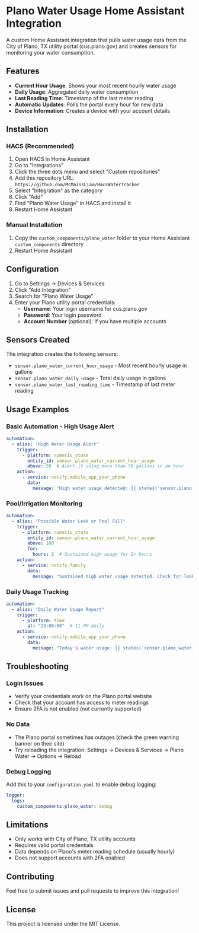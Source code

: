 # Plano Water Usage Home Assistant Integration

A custom Home Assistant integration that pulls water usage data from the City of Plano, TX utility portal (cus.plano.gov) and creates sensors for monitoring your water consumption.

## Features

- **Current Hour Usage**: Shows your most recent hourly water usage
- **Daily Usage**: Aggregated daily water consumption  
- **Last Reading Time**: Timestamp of the last meter reading
- **Automatic Updates**: Polls the portal every hour for new data
- **Device Information**: Creates a device with your account details

## Installation

### HACS (Recommended)

1. Open HACS in Home Assistant
2. Go to "Integrations"
3. Click the three dots menu and select "Custom repositories"
4. Add this repository URL: `https://github.com/McMainsLiam/HacsWaterTracker`
5. Select "Integration" as the category
6. Click "Add"
7. Find "Plano Water Usage" in HACS and install it
8. Restart Home Assistant

### Manual Installation

1. Copy the `custom_components/plano_water` folder to your Home Assistant `custom_components` directory
2. Restart Home Assistant

## Configuration

1. Go to Settings → Devices & Services
2. Click "Add Integration"
3. Search for "Plano Water Usage"
4. Enter your Plano utility portal credentials:
   - **Username**: Your login username for cus.plano.gov
   - **Password**: Your login password
   - **Account Number** (optional): If you have multiple accounts

## Sensors Created

The integration creates the following sensors:

- `sensor.plano_water_current_hour_usage` - Most recent hourly usage in gallons
- `sensor.plano_water_daily_usage` - Total daily usage in gallons  
- `sensor.plano_water_last_reading_time` - Timestamp of last meter reading

## Usage Examples

### Basic Automation - High Usage Alert

```yaml
automation:
  - alias: "High Water Usage Alert"
    trigger:
      - platform: numeric_state
        entity_id: sensor.plano_water_current_hour_usage
        above: 50  # Alert if using more than 50 gallons in an hour
    action:
      - service: notify.mobile_app_your_phone
        data:
          message: "High water usage detected: {{ states('sensor.plano_water_current_hour_usage') }} gallons in the last hour"
```

### Pool/Irrigation Monitoring

```yaml
automation:
  - alias: "Possible Water Leak or Pool Fill"
    trigger:
      - platform: numeric_state
        entity_id: sensor.plano_water_current_hour_usage
        above: 100
        for:
          hours: 2  # Sustained high usage for 2+ hours
    action:
      - service: notify.family
        data:
          message: "Sustained high water usage detected. Check for leaks or running pool equipment."
```

### Daily Usage Tracking

```yaml
automation:
  - alias: "Daily Water Usage Report"
    trigger:
      - platform: time
        at: "23:00:00"  # 11 PM daily
    action:
      - service: notify.mobile_app_your_phone
        data:
          message: "Today's water usage: {{ states('sensor.plano_water_daily_usage') }} gallons"
```

## Troubleshooting

### Login Issues
- Verify your credentials work on the Plano portal website
- Check that your account has access to meter readings
- Ensure 2FA is not enabled (not currently supported)

### No Data
- The Plano portal sometimes has outages (check the green warning banner on their site)
- Try reloading the integration: Settings → Devices & Services → Plano Water → Options → Reload

### Debug Logging

Add this to your `configuration.yaml` to enable debug logging:

```yaml
logger:
  logs:
    custom_components.plano_water: debug
```

## Limitations

- Only works with City of Plano, TX utility accounts
- Requires valid portal credentials
- Data depends on Plano's meter reading schedule (usually hourly)
- Does not support accounts with 2FA enabled

## Contributing

Feel free to submit issues and pull requests to improve this integration!

## License

This project is licensed under the MIT License.